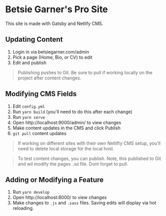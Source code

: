 # Betsie Garner's Pro Site

This site is made with Gatsby and Netlify CMS.

## Updating Content

1. Login in via betsiegarner.com/admin
2. Pick a page (Home, Bio, or CV) to edit
3. Edit and publish

> Publishing pushes to Git. Be sure to pull if working locally on the project after content changes.

## Modifying CMS Fields

1. Edit `config.yml`
2. Run `yarn build` (you'll need to do this after each change)
3. Run `yarn serve`
4. Open http://localhost:9000/admin/ to view changes
5. Make content updates in the CMS and click Publish
6. `git pull` content updates

> If working on different sites with their own Netlifty CMS setup, you'll need to delete local storage for the local host.

> To test content changes, you can publish. Note, this published to Git and wil modify the pages `.md` file. Dont forget to pull.

## Adding or Modifying a Feature

1. Run `yarn develop`
4. Open http://localhost:8000/ to view changes
2. Make changes to `.js` and `.sass` files. Saving edits will display via hot reloading.
